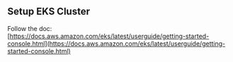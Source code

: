 ## Setup EKS Cluster

Follow the doc: [https://docs.aws.amazon.com/eks/latest/userguide/getting-started-console.html](https://docs.aws.amazon.com/eks/latest/userguide/getting-started-console.html)
